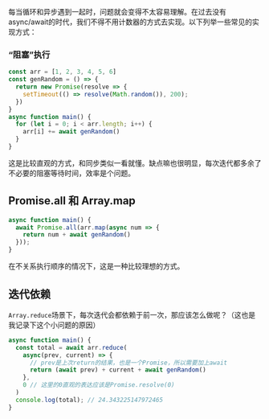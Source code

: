 <!-- JavaScript里循环与异步相的几种情况 -->
<!-- 2022-10-12 -->
每当循环和异步遇到一起时，问题就会变得不太容易理解。在过去没有async/await的时代，我们不得不用计数器的方式去实现。以下列举一些常见的实现方式：

### “阻塞”执行
```ts
const arr = [1, 2, 3, 4, 5, 6]
const genRandom = () => {
  return new Promise(resolve => {
    setTimeout(() => resolve(Math.random()), 200);
  })
}
async function main() {
  for (let i = 0; i < arr.length; i++) {
    arr[i] += await genRandom()
  }
}
```
这是比较直观的方式，和同步类似一看就懂。缺点嘛也很明显，每次迭代都多余了不必要的阻塞等待时间，效率是个问题。

## Promise.all 和 Array.map
```ts
async function main() {
  await Promise.all(arr.map(async num => {
    return num + await genRandom()
  }));
}
```
在不关系执行顺序的情况下，这是一种比较理想的方式。

## 迭代依赖
`Array.reduce`场景下，每次迭代会都依赖于前一次，那应该怎么做呢？（这也是我记录下这个小问题的原因）
```ts
async function main() {
  const total = await arr.reduce(
    async(prev, current) => {
      // prev是上次return的结果，也是一个Promise，所以需要加上await
      return (await prev) + current + await genRandom()
    },
    0 // 这里的0直观的表达应该是Promise.resolve(0)
  ) 
  console.log(total); // 24.343225147972465
}
```